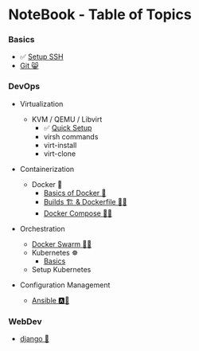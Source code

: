 # NoteBook - Table of Topics

### Basics
+  ✅ [Setup SSH](DevOps/0.%20Basics/Setup_SSH/README.md)
+  [Git 😸](DevOps/0.%20Basics/Git/README.md)

### DevOps
- Virtualization
	- KVM / QEMU / Libvirt
		- ✅ [Quick Setup](4.0.%20Quick-Setup.md)
		- virsh commands
		- virt-install
		- virt-clone
- Containerization
	- Docker 🐳
		- [Basics of Docker 🐳](1.1.%20Basics-of-Docker.md)
		- [Builds 🏗 & Dockerfile 🐳📄](1.2.%20Builds-and-Dockerfile.md)
		- [Docker Compose 🐳🐙](/Topics/DevOps/Docker-Compose/README.md)
- Orchestration
	- [Docker Swarm 🐳🦢](/Topics/DevOps/Docker-Swarm/README.md)
	- Kubernetes ☸
		+ [Basics](/Topics/DevOps/Kubernetes/README.md)
  + Setup Kubernetes
			

- Configuration Management
	- [Ansible 🅰️💽](/Topics/DevOps/Ansible/README.md)


### WebDev

- [django 🐍](NOTEBOOK_FOLDER/Topics/WebDev/django/README.md)